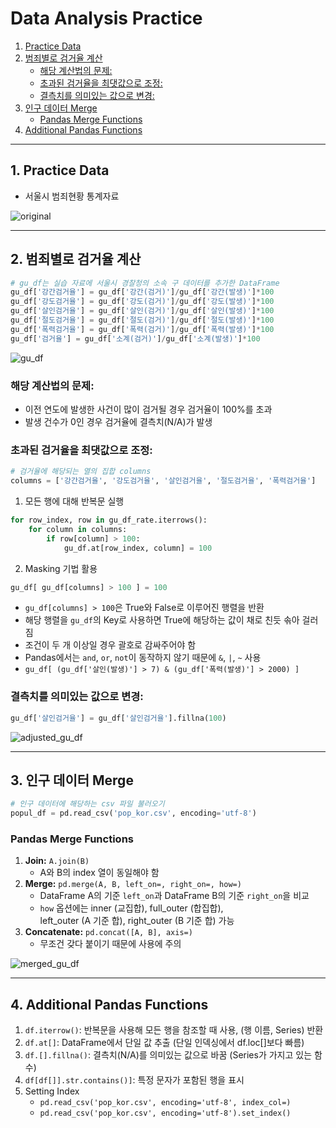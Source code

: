 # Data Analysis Practice
1. [Practice Data](#1-practice-data)
2. [범죄별로 검거율 계산](#2-범죄별로-검거율-계산)
    + [해당 계산법의 문제:](#해당-계산법의-문제)
    + [초과된 검거율을 최댓값으로 조정:](#초과된-검거율을-최댓값으로-조정)
    + [결측치를 의미있는 값으로 변경:](#결측치를-의미있는-값으로-변경)
3. [인구 데이터 Merge](#3-인구-데이터-merge)
    + [Pandas Merge Functions](#pandas-merge-functions)
4. [Additional Pandas Functions](#4-additional-pandas-functions)

---

## 1. Practice Data
- 서울시 범죄현황 통계자료

![original](https://img1.daumcdn.net/thumb/R1280x0/?scode=mtistory2&fname=https%3A%2F%2Fblog.kakaocdn.net%2Fdn%2FEV1cR%2FbtrxcKjX1hr%2Fwv10EWTCQouzeNYL1ZaU4k%2Fimg.png)

---

## 2. 범죄별로 검거율 계산
```python
# gu_df는 실습 자료에 서울시 경찰청의 소속 구 데이터를 추가한 DataFrame
gu_df['강간검거율'] = gu_df['강간(검거)']/gu_df['강간(발생)']*100
gu_df['강도검거율'] = gu_df['강도(검거)']/gu_df['강도(발생)']*100
gu_df['살인검거율'] = gu_df['살인(검거)']/gu_df['살인(발생)']*100
gu_df['절도검거율'] = gu_df['절도(검거)']/gu_df['절도(발생)']*100
gu_df['폭력검거율'] = gu_df['폭력(검거)']/gu_df['폭력(발생)']*100
gu_df['검거율'] = gu_df['소계(검거)']/gu_df['소계(발생)']*100
```

![gu_df](https://img1.daumcdn.net/thumb/R1280x0/?scode=mtistory2&fname=https%3A%2F%2Fblog.kakaocdn.net%2Fdn%2FQ2V38%2Fbtrw5CadIj0%2FD4dPFOAxQh8PfNGcKZXVHk%2Fimg.png)

### 해당 계산법의 문제:
- 이전 연도에 발생한 사건이 많이 검거될 경우 검거율이 100%를 초과
- 발생 건수가 0인 경우 검거율에 결측치(N/A)가 발생

### 초과된 검거율을 최댓값으로 조정:
```python
# 검거율에 해당되는 열의 집합 columns
columns = ['강간검거율', '강도검거율', '살인검거율', '절도검거율', '폭력검거율']
```
1. 모든 행에 대해 반복문 실행   
```python
for row_index, row in gu_df_rate.iterrows():
    for column in columns:
        if row[column] > 100:
            gu_df.at[row_index, column] = 100
```
2. Masking 기법 활용
```python
gu_df[ gu_df[columns] > 100 ] = 100
```
- `gu_df[columns] > 100`은 True와 False로 이루어진 행렬을 반환
- 해당 행렬을 `gu_df`의 Key로 사용하면 True에 해당하는 값이 채로 친듯 솎아 걸러짐
- 조건이 두 개 이상일 경우 괄호로 감싸주어야 함
- Pandas에서는 `and`, `or`, `not`이 동작하지 않기 때문에 `&`, `|`, `~` 사용
- `gu_df[ (gu_df['살인(발생)'] > 7) & (gu_df['폭력(발생)'] > 2000) ]`

### 결측치를 의미있는 값으로 변경:
```python
gu_df['살인검거율'] = gu_df['살인검거율'].fillna(100)
```

![adjusted_gu_df](https://img1.daumcdn.net/thumb/R1280x0/?scode=mtistory2&fname=https%3A%2F%2Fblog.kakaocdn.net%2Fdn%2FoLSd4%2Fbtrxcx6elMY%2F9B1MmZeBKhqhF8FqfX5XD1%2Fimg.png)

---

## 3. 인구 데이터 Merge
```python
# 인구 데이터에 해당하는 csv 파일 불러오기
popul_df = pd.read_csv('pop_kor.csv', encoding='utf-8')
```

### Pandas Merge Functions
1. **Join:** `A.join(B)`
   - A와 B의 index 열이 동일해야 함
2. **Merge:** `pd.merge(A, B, left_on=, right_on=, how=)`
   - DataFrame A의 기준 `left_on`과 DataFrame B의 기준 `right_on`을 비교
   - `how` 옵션에는 inner (교집합), full_outer (합집합),   
     left_outer (A 기준 합), right_outer (B 기준 합) 가능
3. **Concatenate:** `pd.concat([A, B], axis=)`
   - 무조건 갖다 붙이기 때문에 사용에 주의

![merged_gu_df](https://img1.daumcdn.net/thumb/R1280x0/?scode=mtistory2&fname=https%3A%2F%2Fblog.kakaocdn.net%2Fdn%2FI0FtH%2Fbtrw8PAiGP9%2F68TSIpom9MRT5OcXihlmKk%2Fimg.png)

---

## 4. Additional Pandas Functions
1. `df.iterrow()`: 반복문을 사용해 모든 행을 참조할 때 사용, (행 이름, Series) 반환
2. `df.at[]`: DataFrame에서 단일 값 추출 (단일 인덱싱에서 df.loc[]보다 빠름)
3. `df.[].fillna()`: 결측치(N/A)를 의미있는 값으로 바꿈 (Series가 가지고 있는 함수)
4. `df[df[]].str.contains()]`: 특정 문자가 포함된 행을 표시
5. Setting Index
   - `pd.read_csv('pop_kor.csv', encoding='utf-8', index_col=)`
   - `pd.read_csv('pop_kor.csv', encoding='utf-8').set_index()`
